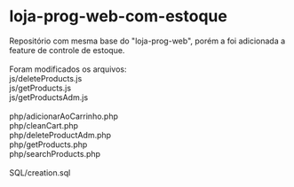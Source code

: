 # loja-prog-web-com-estoque
Repositório com mesma base do "loja-prog-web", porém a foi adicionada a feature de controle de estoque.
<br>
<br>
Foram modificados os arquivos:<br>
js/deleteProducts.js<br>
js/getProducts.js<br>
js/getProductsAdm.js<br>
<br>
php/adicionarAoCarrinho.php<br>
php/cleanCart.php<br>
php/deleteProductAdm.php<br>
php/getProducts.php<br>
php/searchProducts.php<br>
<br>
SQL/creation.sql 
